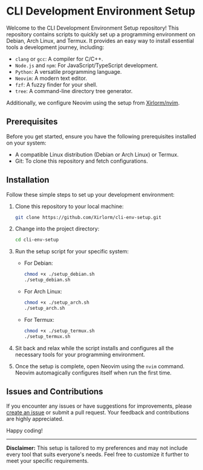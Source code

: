 # CLI Development Environment Setup

Welcome to the CLI Development Environment Setup repository! This repository
contains scripts to quickly set up a programming environment on Debian,
Arch Linux, and Termux. It provides an easy way to install essential tools a
development journey, including:

- `clang` or `gcc`: A compiler for C/C++.
- `Node.js` and `npm`: For JavaScript/TypeScript development.
- `Python`: A versatile programming language.
- `Neovim`: A modern text editor.
- `fzf`: A fuzzy finder for your shell.
- `tree`: A command-line directory tree generator.

Additionally, we configure Neovim using the setup from [Xirlorm/nvim](https://github.com/Xirlorm/nvim.git).

## Prerequisites

Before you get started, ensure you have the following prerequisites installed on
your system:

- A compatible Linux distribution (Debian or Arch Linux) or Termux.
- Git: To clone this repository and fetch configurations.

## Installation

Follow these simple steps to set up your development environment:

1. Clone this repository to your local machine:

   ```bash
   git clone https://github.com/Xirlorm/cli-env-setup.git
   ```

2. Change into the project directory:

   ```bash
   cd cli-env-setup
   ```

3. Run the setup script for your specific system:

   - For Debian:

     ```bash
     chmod +x ./setup_debian.sh
     ./setup_debian.sh
     ```

   - For Arch Linux:

     ```bash
     chmod +x ./setup_arch.sh
     ./setup_arch.sh
     ```

   - For Termux:

     ```bash
     chmod +x ./setup_termux.sh
     ./setup_termux.sh
     ```

4. Sit back and relax while the script installs and configures all the necessary
tools for your programming environment.

5. Once the setup is complete, open Neovim using the `nvim` command. Neovim
automagically configures itself when run the first time.

## Issues and Contributions

If you encounter any issues or have suggestions for improvements, please [create an issue](https://github.com/yourusername/cli-environment-setup/issues) or submit a pull request. Your feedback and contributions are highly appreciated.

Happy coding!

---

**Disclaimer:** This setup is tailored to my preferences and may not include every
tool that suits everyone's needs. Feel free to customize it further to meet your
specific requirements.
